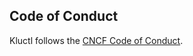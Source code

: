 ## Code of Conduct

Kluctl follows the [CNCF Code of Conduct](https://github.com/cncf/foundation/blob/master/code-of-conduct.md).
